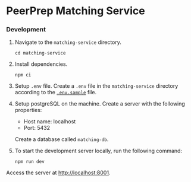 # PeerPrep Matching Service

### Development

1.  Navigate to the `matching-service` directory.
    ```shell
    cd matching-service
    ```

2.  Install dependencies.
    ```shell
    npm ci
    ```

3. Setup `.env` file.
   Create a `.env` file in the `matching-service` directory according to the [`.env.sample`](/matching-service/.env.sample) file.

4.  Setup postgreSQL on the machine.
    Create a server with the following properties:
    * Host name: localhost
    * Port: 5432

    Create a database called `matching-db`.

5.  To start the development server locally, run the following command:
    ```shell
    npm run dev
    ```
Access the server at [http://localhost:8001]().
